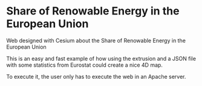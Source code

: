 # Share of Renowable Energy in the European Union
Web designed with Cesium about the Share of Renowable Energy in the European Union

This is an easy and fast example of how using the extrusion and a JSON file with some statistics from Eurostat could create a nice 4D map.

To execute it, the user only has to execute the web in an Apache server.
